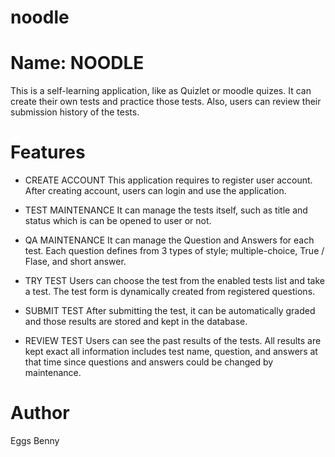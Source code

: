 # noodle
# Name: NOODLE

This is a self-learning application, like as Quizlet or moodle quizes. 
It can create their own tests and practice those tests. 
Also, users can review their submission history of the tests.



# Features

- CREATE ACCOUNT
  This application requires to register user account.
  After creating account, users can login and use the application.

- TEST MAINTENANCE 
  It can manage the tests itself, such as title and status which is can be opened to user or not.

- QA MAINTENANCE 
  It can manage the Question and Answers for each test.
  Each question defines from 3 types of style; multiple-choice, True / Flase, and short answer.

- TRY TEST
  Users can choose the test from the enabled tests list and take a test.
  The test form is dynamically created from registered questions.

- SUBMIT TEST
  After submitting the test, it can be automatically graded and those results are stored and kept in the database. 

- REVIEW TEST
  Users can see the past results of the tests.
  All results are kept exact all information includes test name, question, and answers at that time 
  since questions and answers could be changed by maintenance. 

# Author
Eggs Benny
